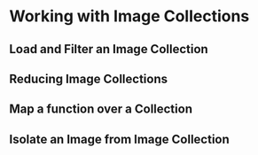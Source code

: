 # Working with Image Collections

## Load and Filter an Image Collection

## Reducing Image Collections

## Map a function over a Collection

## Isolate an Image from Image Collection

